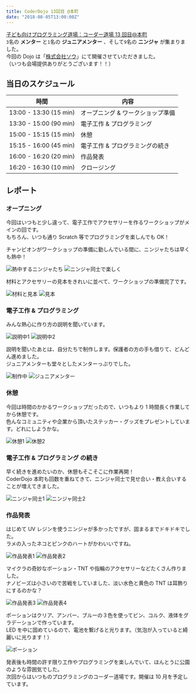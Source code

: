 ```yaml
---
title: CoderDojo 13回目 @本町
date: "2018-08-05T13:00:00Z"
---
```


[子ども向けプログラミング道場：コーダー道場 13 回目@本町](https://coderdojo-hommachi.doorkeeper.jp/events/77358)  
`3`名の **メンター** と`1`名の **ジュニアメンター** 、そして`9`名の **ニンジャ** が集まりました。  
今回の Dojo は「[株式会社ソウ](https://sou-co.jp/)」にて開催させていただきました。  
（いつも会場提供ありがとうございます！！）

## 当日のスケジュール

| 時間                   | 内容                              |
| ---------------------- | --------------------------------- |
| 13:00 - 13:30 (15 min) | オープニング & ワークショップ準備 |
| 13:30 - 15:00 (90 min) | 電子工作 & プログラミング         |
| 15:00 - 15:15 (15 min) | 休憩                              |
| 15:15 - 16:00 (45 min) | 電子工作 & プログラミングの続き   |
| 16:00 - 16:20 (20 min) | 作品発表                          |
| 16:20 - 16:30 (10 min) | クロージング                      |

## レポート

### オープニング

今回はいつもと少し違って、電子工作でアクセサリーを作るワークショップがメインの回です。  
もちろん、いつも通り Scratch 等でプログラミングを楽しんでも OK！

チャンピオンがワークショップの準備に勤しんでいる間に、ニンジャたちは早くも熱中！

![熱中するニンジャたち](./IMG_8277.jpg)
![ニンジャ同士で楽しく](./IMG_8279.jpg)

材料とアクセサリーの見本をきれいに並べて、ワークショップの準備完了です。

![材料と見本](./IMG_8282.jpg)
![見本](./IMG_9453.jpg)

### 電子工作 & プログラミング

みんな熱心に作り方の説明を聞いています。

![説明中1](./IMG_8286.jpg)
![説明中2](./IMG_8289.jpg)

説明を聞いたあとは、自分たちで制作します。保護者の方の手も借りて、どんどん進めました。  
ジュニアメンターも堂々としたメンターっぷりでした。

![制作中](./IMG_8296.jpg)
![ジュニアメンター](./IMG_8298.jpg)

### 休憩

今回は時間のかかるワークショップだったので、いつもより 1 時間長く作業してから休憩です。  
色んなコミュニティや企業から頂いたステッカー・グッズをプレゼントしています。どれにしようかな。

![休憩1](./IMG_9480.jpg)
![休憩2](./IMG_9481.jpg)

### 電子工作 & プログラミング の続き

早く続きを進めたいのか、休憩もそこそこに作業再開！  
CoderDojo 本町も回数を重ねてきて、ニンジャ同士で見せ合い・教え合いすることが増えてきました。

![ニンジャ同士1](./IMG_9470.jpg)
![ニンジャ同士2](./IMG_8316.jpg)

### 作品発表

はじめて UV レジンを使うニンジャが多かったですが、固まるまでドキドキでした。  
ラメの入ったネコとピンクのハートがかわいいですね。

![作品発表1](./IMG_9483.jpg)
![作品発表2](./IMG_9482.jpg)

マイクラの奇妙なポーション・TNT や指輪のアクセサリーなどたくさん作りました。  
ナノビーズは小さいので苦戦をしていました、淡い水色と黄色の TNT は耳飾りにするのかな？

![作品発表3](./IMG_9474.jpg)
![作品発表4](./IMG_8318.jpg)

ポーションはクリア、アンバー、ブルーの３色を使ってビン、コルク、液体をグラデーションで作っています。  
LED を中に固めているので、電池を繋げると光ります。（気泡が入っていると綺麗いに光ります！）

![ポーション](./IMG_9589.jpg)

発表後も時間の許す限り工作やプログラミングを楽しんでいて、ほんとうに公園のような雰囲気でした。  
次回からはいつものプログラミングのコーダー道場です。開催は 10 月を予定しています。
